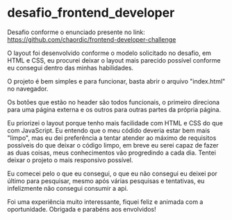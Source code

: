 # desafio_frontend_developer
Desafio conforme o enunciado presente no link: https://github.com/chaordic/frontend-developer-challenge

O layout foi desenvolvido conforme o modelo solicitado no desafio, em HTML e CSS, eu procurei deixar o layout mais parecido possível conforme eu consegui dentro das minhas habilidades.

O projeto é bem simples e para funcionar, basta abrir o arquivo "index.html" no navegador.

Os botões que estão no header são todos funcionais, o primeiro direciona para uma página externa e os outros para outras partes da própria página.

Eu priorizei o layout porque tenho mais facilidade com HTML e CSS do que com JavaScript. Eu entendo que o meu códido deveria estar bem mais "limpo", mas eu dei preferência a tentar atender ao máximo de requisitos possíveis do que deixar o código limpo, em breve eu serei capaz de fazer as duas coisas, meus conhecimentos vão progredindo a cada dia. Tentei deixar o projeto o mais responsivo possível.

Eu comecei pelo o que eu consegui, o que eu não consegui eu deixei por último para pesquisar, mesmo após várias pesquisas e tentativas, eu infelizmente não consegui consumir a api.

Foi uma experiência muito interessante, fiquei feliz e animada com a oportunidade. Obrigada e parabéns aos envolvidos!
